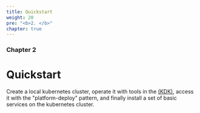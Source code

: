 ```yaml
---
title: Quickstart
weight: 20
pre: "<b>2. </b>"
chapter: true
---
```


### Chapter 2

# Quickstart

Create a local kubernetes cluster, operate it with tools in the
[(KDK)](https://github.com/cisco-sso/kdk), access it with the "platform-deploy"
pattern, and finally install a set of basic services on the kubernetes cluster.
